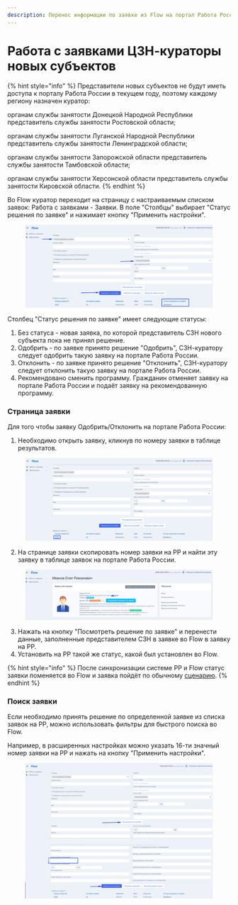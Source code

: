 ```yaml
---
description: Перенос информации по заявке из Flow на портал Работа России
---
```


# Работа с заявками ЦЗН-кураторы новых субъектов

{% hint style="info" %}
Представители новых субъектов не будут иметь доступа к порталу Работа России в текущем году, поэтому каждому региону назначен куратор:

органам службы занятости Донецкой Народной Республики представитель службы занятости Ростовской области;&#x20;

органам службы занятости Луганской Народной Республики представитель службы занятости Ленинградской области;&#x20;

органам службы занятости Запорожской области представитель службы занятости Тамбовской области;&#x20;

органам службы занятости Херсонской области представитель службы занятости Кировской области.
{% endhint %}

Во Flow куратор переходит на страницу с настраиваемым списком заявок: Работа с заявками - Заявки. В поле "Столбцы" выбирает "Статус решения по заявке" и нажимает кнопку "Применить настройки".

<figure><img src="../.gitbook/assets/image (26).png" alt=""><figcaption></figcaption></figure>

Столбец "Статус  решения по заявке" имеет следующие статусы:

1. Без статуса  - новая заявка, по которой представитель СЗН нового субъекта пока не принял решение.
2. Одобрить - по заявке принято решение "Одобрить", СЗН-куратору следует одобрить такую заявку на портале Работа России.
3. Отклонить - по заявке принято решение "Отклонить", СЗН-куратору следует отклонить такую заявку на портале Работа России.
4. Рекомендовано сменить программу. Гражданин отменяет заявку на портале Работа России и подаёт заявку на рекомендованную программу.

### Страница заявки

Для того чтобы заявку Одобрить/Отклонить на портале Работа России:

1. Необходимо открыть заявку, кликнув по номеру заявки в таблице результатов.

<figure><img src="../.gitbook/assets/image (21).png" alt=""><figcaption></figcaption></figure>

2. На странице заявки скопировать номер заявки на РР и найти эту заявку в таблице заявок на портале Работа России.&#x20;

<figure><img src="../.gitbook/assets/image (2).png" alt=""><figcaption></figcaption></figure>

3. Нажать на кнопку "Посмотреть решение по заявке" и перенести данные, заполненные представителем СЗН в заявке во Flow в заявку на РР.
4. Установить на РР такой же статус, какой был установлен во Flow.

{% hint style="info" %}
После синхронизации системе РР и Flow статус заявки поменяется во Flow и заявка пойдёт по обычному [сценарию](../vybor-perioda-obucheniya/skhema-vybora-dostupnogo-perioda-obucheniya.md).
{% endhint %}

### Поиск заявки&#x20;

Если необходимо  принять решение по определенной заявке из списка заявок на РР, можно использовать фильтры для быстрого поиска во Flow.

Например, в расширенных настройках можно указать 16-ти значный номер заявки на РР и нажать на кнопку "Применить настройки".

<figure><img src="../.gitbook/assets/image (15).png" alt=""><figcaption></figcaption></figure>
